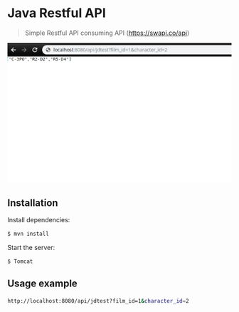 # Java Restful API 

> Simple Restful API consuming API (https://swapi.co/api)

![](test_evidence.png)

## Installation

  Install dependencies:

```bash
$ mvn install
```

  Start the server:

```sh
$ Tomcat
```

## Usage example

```sh
http://localhost:8080/api/jdtest?film_id=1&character_id=2
```
